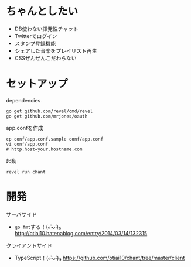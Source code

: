 # ちゃんとしたい

- DB使わない揮発性チャット
- Twitterでログイン
- スタンプ登録機能
- シェアした音楽をプレイリスト再生
- CSSぜんぜんこだわらない

# セットアップ

dependencies
```
go get github.com/revel/cmd/revel
go get github.com/mrjones/oauth
```

app.confを作成
```
cp conf/app.conf.sample conf/app.conf
vi conf/app.conf
# http.host=your.hostname.com
```

起動
```
revel run chant
```

# 開発
サーバサイド

- `go fmt`する！(๑˃̵ᴗ˂̵)و http://otiai10.hatenablog.com/entry/2014/03/14/132315

クライアントサイド

- TypeScript！(๑˃̵ᴗ˂̵)و https://github.com/otiai10/chant/tree/master/client
